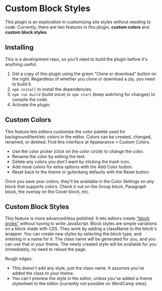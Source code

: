Custom Block Styles
===================

This plugin is an exploration in customizing site styles without needing to code. Currently, there are two features in this plugin, **custom colors** and **custom block styles**.

## Installing

This is a development repo, so you'll need to build the plugin before it's anything useful.

1. Get a copy of this plugin using the green "Clone or download" button on the right. Regardless of whether you clone or download a zip, you need to build it.
2. `npm install` to install the dependencies.
3. `npm run build` (build once) or `npm start` (keep watching for changes) to compile the code.
4. Activate the plugin.

## Custom Colors

This feature lets editors customize the color palette used for background/text/etc colors in the editor. Colors can be created, changed, renamed, or deleted. Find this interface at Appearance > Custom Colors.

- Use the color picker (click on the color circle) to change the color.
- Rename the color by editing the text.
- Delete any colors you don't want by clicking the trash icon.
- Add more colors for extra options with the Add Color button.
- Reset back to the theme or gutenberg defaults with the Reset button.

Once you save your colors, they'll be available in the Color Settings on any block that supports colors. Check it out on the Group block, Paragraph block, the overlay on the Cover block, etc.

## Custom Block Styles

This feature is more advanced/less polished. It lets editors create ["block styles"]() without having to write JavaScript. Block styles are simple variations on a block made with CSS. They work by adding a className to the block's wrapper. You can create new styles by selecting the block type, and entering in a name for it. The class name will be generated for you, and you can use that in your theme. The newly created style will be available for you immediately, no need to reload the page.

Rough edges:
- This doesn't add any style, just the class name. It assumes you've added the class to your theme.
- You can't preview the style in the editor, unless you've added a theme stylesheet to the editor (currently not possible on WordCamp sites).
